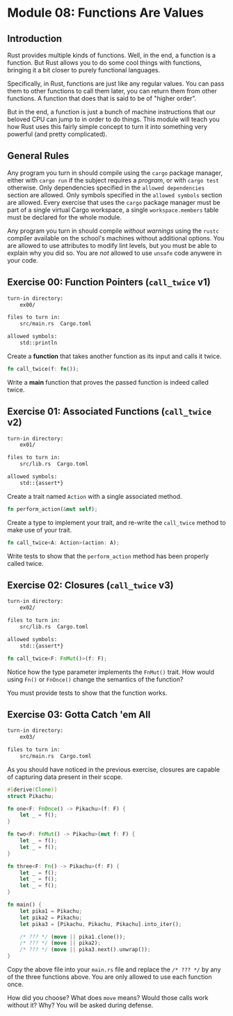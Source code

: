 # Module 08: Functions Are Values

## Introduction

Rust provides multiple kinds of functions. Well, in the end, a function is a function. But Rust
allows you to do some cool things with functions, bringing it a bit closer to purely functional
languages.

Specifically, in Rust, functions are just like any regular values. You can pass them to other
functions to call them later, you can return them from other functions. A function that does that
is said to be of "higher order".

But in the end, a function is just a bunch of machine instructions that our beloved CPU can jump to
in order to do things. This module will teach you how Rust uses this fairly simple concept to turn
it into something very powerful (and pretty complicated).

## General Rules

Any program you turn in should compile using the `cargo` package manager, either with `cargo run`
if the subject requires a *program*, or with `cargo test` otherwise. Only dependencies specified
in the `allowed dependencies` section are allowed. Only symbols specified in the `allowed symbols`
section are allowed. Every exercise that uses the `cargo` package manager must be part of a single
virtual Cargo workspace, a single `workspace.members` table must be declared for the whole module.

Any program you turn in should compile *without warnings* using the `rustc` compiler available on
the school's machines without additional options. You are allowed to use attributes to modify lint
levels, but you must be able to explain why you did so. You are *not* allowed to use `unsafe` code
anywere in your code.

## Exercise 00: Function Pointers (`call_twice` v1)

```txt
turn-in directory:
    ex00/

files to turn in:
    src/main.rs  Cargo.toml

allowed symbols:
    std::println
```

Create a **function** that takes another function as its input and calls it twice.

```Rust
fn call_twice(f: fn());
```

Write a **main** function that proves the passed function is indeed called twice.

## Exercise 01: Associated Functions (`call_twice` v2)

```txt
turn-in directory:
    ex01/

files to turn in:
    src/lib.rs  Cargo.toml

allowed symbols:
    std::{assert*}
```

Create a trait named `Action` with a single associated method.

```rust
fn perform_action(&mut self);
```

Create a type to implement your trait, and re-write the `call_twice` method to make use of your
trait.

```rust
fn call_twice<A: Action>(action: A);
```

Write tests to show that the `perform_action` method has been properly called twice.

## Exercise 02: Closures (`call_twice` v3)

```txt
turn-in directory:
    ex02/

files to turn in:
    src/lib.rs  Cargo.toml

allowed symbols:
    std::{assert*}
```

```rust
fn call_twice<F: FnMut()>(f: F);
```

Notice how the type parameter implements the `FnMut()` trait. How would using `Fn()` or `FnOnce()`
change the semantics of the function?

You must provide tests to show that the function works.

## Exercise 03: Gotta Catch 'em All

```txt
turn-in directory:
    ex03/

files to turn in:
    src/main.rs  Cargo.toml
```

As you should have noticed in the previous exercise, closures are capable of capturing data present
in their scope.

```Rust
#[derive(Clone)]
struct Pikachu;

fn one<F: FnOnce() -> Pikachu>(f: F) {
    let _ = f();
}

fn two<F: FnMut() -> Pikachu>(mut f: F) {
    let _ = f();
    let _ = f();
}

fn three<F: Fn() -> Pikachu>(f: F) {
    let _ = f();
    let _ = f();
    let _ = f();
}

fn main() {
    let pika1 = Pikachu;
    let pika2 = Pikachu;
    let pika3 = [Pikachu, Pikachu, Pikachu].into_iter();

    /* ??? */ (move || pika1.clone());
    /* ??? */ (move || pika2);
    /* ??? */ (move || pika3.next().unwrap());
}
```

Copy the above file into your `main.rs` file and replace the `/* ??? */` by any of the three
functions above. You are only allowed to use each function once.

How did you choose? What does `move` means? Would those calls work without it? Why? You will be
asked during defense.
